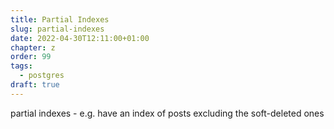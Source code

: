 ```yaml
---
title: Partial Indexes
slug: partial-indexes
date: 2022-04-30T12:11:00+01:00
chapter: z
order: 99
tags:
  - postgres
draft: true
---
```


partial indexes - e.g. have an index of posts excluding the soft-deleted ones
